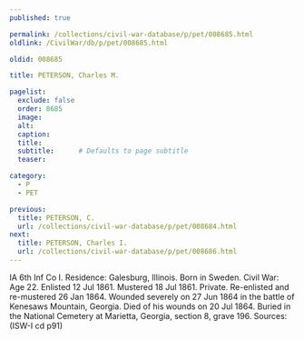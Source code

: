 ```yaml
---
published: true

permalink: /collections/civil-war-database/p/pet/008685.html
oldlink: /CivilWar/db/p/pet/008685.html

oldid: 008685

title: PETERSON, Charles M.

pagelist:
  exclude: false
  order: 8685
  image: 
  alt:
  caption:
  title:
  subtitle:      # Defaults to page subtitle
  teaser:

category: 
  - P 
  - PET

previous:
  title: PETERSON, C.
  url: /collections/civil-war-database/p/pet/008684.html  
next:
  title: PETERSON, Charles I.
  url: /collections/civil-war-database/p/pet/008686.html   
---
```

IA 6th Inf Co I. Residence: Galesburg, Illinois. Born in Sweden. Civil War: Age 22. Enlisted 12 Jul 1861. Mustered 18 Jul 1861. Private. Re-enlisted and re-mustered 26 Jan 1864. Wounded severely on 27 Jun 1864 in the battle of Kenesaws Mountain, Georgia. Died of his wounds on 20 Jul 1864. Buried in the National Cemetery at Marietta, Georgia, section 8, grave 196. Sources: (ISW-I cd p91)